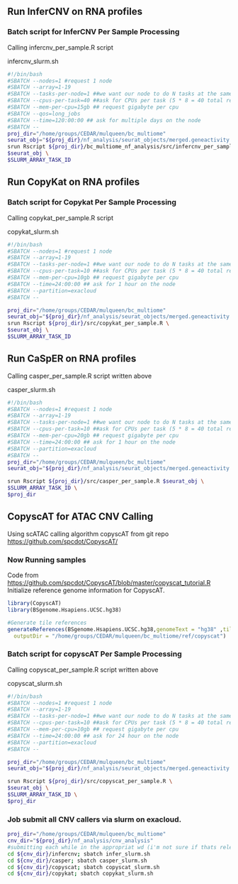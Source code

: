 ## Run InferCNV on RNA profiles

### Batch script for InferCNV Per Sample Processing
Calling infercnv_per_sample.R script 

infercnv_slurm.sh
```bash
#!/bin/bash
#SBATCH --nodes=1 #request 1 node
#SBATCH --array=1-19
#SBATCH --tasks-per-node=1 ##we want our node to do N tasks at the same time
#SBATCH --cpus-per-task=40 ##ask for CPUs per task (5 * 8 = 40 total requested CPUs)
#SBATCH --mem-per-cpu=15gb ## request gigabyte per cpu
#SBATCH --qos=long_jobs
#SBATCH --time=120:00:00 ## ask for multiple days on the node
#SBATCH --
proj_dir="/home/groups/CEDAR/mulqueen/bc_multiome"
seurat_obj="${proj_dir}/nf_analysis/seurat_objects/merged.geneactivity.SeuratObject.rds"
srun Rscript ${proj_dir}/bc_multiome_nf_analysis/src/infercnv_per_sample.R \
$seurat_obj \
$SLURM_ARRAY_TASK_ID
```

## Run CopyKat on RNA profiles

### Batch script for Copykat Per Sample Processing
Calling copykat_per_sample.R script

copykat_slurm.sh
```bash
#!/bin/bash
#SBATCH --nodes=1 #request 1 node
#SBATCH --array=1-19
#SBATCH --tasks-per-node=1 ##we want our node to do N tasks at the same time
#SBATCH --cpus-per-task=10 ##ask for CPUs per task (5 * 8 = 40 total requested CPUs)
#SBATCH --mem-per-cpu=10gb ## request gigabyte per cpu
#SBATCH --time=24:00:00 ## ask for 1 hour on the node
#SBATCH --partition=exacloud
#SBATCH --

proj_dir="/home/groups/CEDAR/mulqueen/bc_multiome"
seurat_obj="${proj_dir}/nf_analysis/seurat_objects/merged.geneactivity.SeuratObject.rds"
srun Rscript ${proj_dir}/src/copykat_per_sample.R \
$seurat_obj \
$SLURM_ARRAY_TASK_ID
```

## Run CaSpER on RNA profiles
Calling casper_per_sample.R script written above

casper_slurm.sh
```bash
#!/bin/bash
#SBATCH --nodes=1 #request 1 node
#SBATCH --array=1-19
#SBATCH --tasks-per-node=1 ##we want our node to do N tasks at the same time
#SBATCH --cpus-per-task=10 ##ask for CPUs per task (5 * 8 = 40 total requested CPUs)
#SBATCH --mem-per-cpu=20gb ## request gigabyte per cpu
#SBATCH --time=24:00:00 ## ask for 1 hour on the node
#SBATCH --partition=exacloud
#SBATCH --
proj_dir="/home/groups/CEDAR/mulqueen/bc_multiome"
seurat_obj="${proj_dir}/nf_analysis/seurat_objects/merged.geneactivity.SeuratObject.rds"

srun Rscript ${proj_dir}/src/casper_per_sample.R $seurat_obj \
$SLURM_ARRAY_TASK_ID \
$proj_dir

```

## CopyscAT for ATAC CNV Calling 

Using scATAC calling algorithm copyscAT from git repo https://github.com/spcdot/CopyscAT/

### Now Running samples

Code from https://github.com/spcdot/CopyscAT/blob/master/copyscat_tutorial.R
Initialize reference genome information for CopyscAT.

```R
library(CopyscAT)
library(BSgenome.Hsapiens.UCSC.hg38)

#Generate tile references
generateReferences(BSgenome.Hsapiens.UCSC.hg38,genomeText = "hg38" ,tileWidth = 1e6,
  outputDir = "/home/groups/CEDAR/mulqueen/bc_multiome/ref/copyscat")
```

### Batch script for copyscAT Per Sample Processing

Calling copyscat_per_sample.R script written above

copyscat_slurm.sh
```bash
#!/bin/bash
#SBATCH --nodes=1 #request 1 node
#SBATCH --array=1-19
#SBATCH --tasks-per-node=1 ##we want our node to do N tasks at the same time
#SBATCH --cpus-per-task=10 ##ask for CPUs per task (5 * 8 = 40 total requested CPUs)
#SBATCH --mem-per-cpu=10gb ## request gigabyte per cpu
#SBATCH --time=24:00:00 ## ask for 24 hour on the node
#SBATCH --partition=exacloud
#SBATCH --

proj_dir="/home/groups/CEDAR/mulqueen/bc_multiome"
seurat_obj="${proj_dir}/nf_analysis/seurat_objects/merged.geneactivity.SeuratObject.rds"

srun Rscript ${proj_dir}/src/copyscat_per_sample.R \
$seurat_obj \
$SLURM_ARRAY_TASK_ID \
$proj_dir
```

### Job submit all CNV callers via slurm on exacloud.

```bash
proj_dir="/home/groups/CEDAR/mulqueen/bc_multiome"
cnv_dir="${proj_dir}/nf_analysis/cnv_analysis"
#submitting each while in the appropriat wd (i'm not sure if thats relevant)
cd ${cnv_dir}/infercnv; sbatch infer_slurm.sh
cd ${cnv_dir}/casper; sbatch casper_slurm.sh
cd ${cnv_dir}/copyscat; sbatch copyscat_slurm.sh
cd ${cnv_dir}/copykat; sbatch copykat_slurm.sh
```